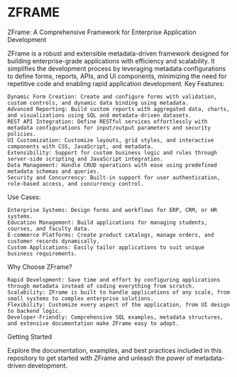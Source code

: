 # ZFRAME
ZFrame: A Comprehensive Framework for Enterprise Application Development


ZFrame is a robust and extensible metadata-driven framework designed for building enterprise-grade applications with efficiency and scalability. It simplifies the development process by leveraging metadata configurations to define forms, reports, APIs, and UI components, minimizing the need for repetitive code and enabling rapid application development.
Key Features:

    Dynamic Form Creation: Create and configure forms with validation, custom controls, and dynamic data binding using metadata.
    Advanced Reporting: Build custom reports with aggregated data, charts, and visualizations using SQL and metadata-driven datasets.
    REST API Integration: Define RESTful services effortlessly with metadata configurations for input/output parameters and security policies.
    UI Customization: Customize layouts, grid styles, and interactive components with CSS, JavaScript, and metadata.
    Extensibility: Support for custom business logic and rules through server-side scripting and JavaScript integration.
    Data Management: Handle CRUD operations with ease using predefined metadata schemas and queries.
    Security and Concurrency: Built-in support for user authentication, role-based access, and concurrency control.

Use Cases:

    Enterprise Systems: Design forms and workflows for ERP, CRM, or HR systems.
    Education Management: Build applications for managing students, courses, and faculty data.
    E-commerce Platforms: Create product catalogs, manage orders, and customer records dynamically.
    Custom Applications: Easily tailor applications to suit unique business requirements.

Why Choose ZFrame?

    Rapid Development: Save time and effort by configuring applications through metadata instead of coding everything from scratch.
    Scalability: ZFrame is built to handle applications of any scale, from small systems to complex enterprise solutions.
    Flexibility: Customize every aspect of the application, from UI design to backend logic.
    Developer-Friendly: Comprehensive SQL examples, metadata structures, and extensive documentation make ZFrame easy to adopt.

Getting Started

Explore the documentation, examples, and best practices included in this repository to get started with ZFrame and unleash the power of metadata-driven development.
